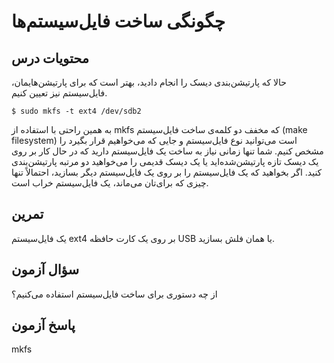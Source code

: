 # چگونگی ساخت فایل‌سیستم‌ها

## محتویات درس

حالا که پارتیشن‌بندی دیسک را انجام دادید، بهتر است که برای پارتیشن‌هایمان، فایل‌سیستم نیز تعیین کنیم.

```$ sudo mkfs -t ext4 /dev/sdb2```

به همین راحتی با استفاده از mkfs که مخفف دو کلمه‌ی ساخت فایل‌سیستم (make filesystem) است می‌توانید نوع فایل‌سیستم و جایی که می‌خواهیم قرار بگیرد را مشخص کنیم. شما تنها زمانی نیاز به ساخت یک فایل‌سیستم دارید که در حال کار بر روی یک دیسک تازه پارتیشن‌شده‌اید یا یک دیسک قدیمی را می‌خواهید دو مرتبه پارتیشن‌بندی کنید. اگر بخواهید که یک فایل‌سیستم را بر روی یک فایل‌سیستم دیگر بسازید، احتمالاً تنها چیزی که برای‌تان می‌ماند، یک فایل‌سیستم خراب است.

## تمرین

یک فایل‌سیستم ext4 بر روی یک کارت حافظه USB یا همان فلش بسازید.

## سؤال آزمون

از چه دستوری برای ساخت فایل‌سیستم استفاده می‌کنیم؟

## پاسخ آزمون

mkfs
